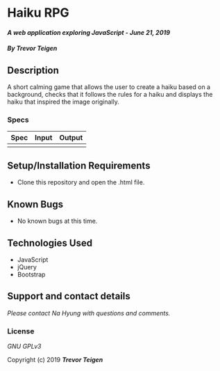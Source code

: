 # Haiku RPG

#### _A web application exploring JavaScript - June 21, 2019_

#### _By **Trevor Teigen**_

## Description

A short calming game that allows the user to create a haiku based on a background, checks that it follows the rules for a haiku and displays the haiku that inspired the image originally.

### Specs
| Spec | Input | Output |
| :-------------     | :------------- | :------------- |
|  |  | |

## Setup/Installation Requirements

* Clone this repository and open the .html file.

## Known Bugs
* No known bugs at this time.

## Technologies Used
* JavaScript
* jQuery
* Bootstrap

## Support and contact details

_Please contact Na Hyung with questions and comments._

### License

*GNU GPLv3*

Copyright (c) 2019 **_Trevor Teigen_**
